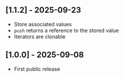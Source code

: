 ## [1.1.2] - 2025-09-23

- Store associated values
- `push` returns a reference to the stored value
- Iterators are clonable


## [1.0.0] - 2025-09-08

- First public release
